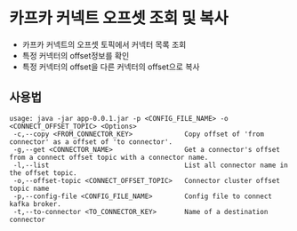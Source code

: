# 카프카 커넥트 오프셋 조회 및 복사
- 카프카 커넥트의 오프셋 토픽에서 커넥터 목록 조회
- 특정 커넥터의 offset정보를 확인 
- 특정 커넥터의 offset을 다른 커넥터의 offset으로 복사 

## 사용법
```
usage: java -jar app-0.0.1.jar -p <CONFIG_FILE_NAME> -o <CONNECT_OFFSET_TOPIC> <Options>
 -c,--copy <FROM_CONNECTOR_KEY>             Copy offset of 'from connector' as a offset of 'to connector'.
 -g,--get <CONNECTOR_NAME>                  Get a connector's offset from a connect offset topic with a connector name.
 -l,--list                                  List all connector name in the offset topic.
 -o,--offset-topic <CONNECT_OFFSET_TOPIC>   Connector cluster offset topic name
 -p,--config-file <CONFIG_FILE_NAME>        Config file to connect kafka broker.
 -t,--to-connector <TO_CONNECTOR_KEY>       Name of a destination connector
```


